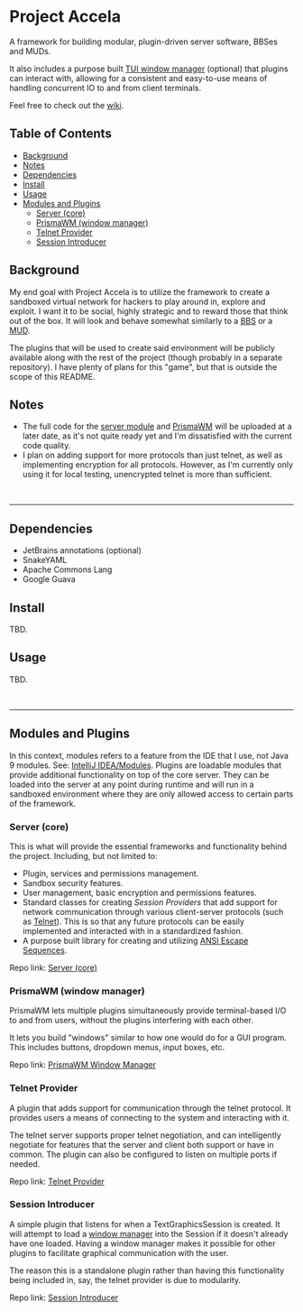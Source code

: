 # Project Accela
A framework for building modular, plugin-driven server software, BBSes and MUDs.

It also includes a purpose built [TUI window manager](#prismawm-window-manager) (optional) that plugins can interact with,
allowing for a consistent and easy-to-use means of handling concurrent IO to and from client terminals.

Feel free to check out the [wiki].

## Table of Contents
- [Background](#background)
- [Notes](#notes)
- [Dependencies](#dependencies)
- [Install](#install)
- [Usage](#usage)
- [Modules and Plugins](#modules-and-plugins)
  - [Server (core)](#server-core)
  - [PrismaWM (window manager)](#prismawm-window-manager)
  - [Telnet Provider](#telnet-provider)
  - [Session Introducer](#session-introducer)

## Background
My end goal with Project Accela is to utilize the framework to create a sandboxed virtual network 
for hackers to play around in, explore and exploit. 
I want it to be social, highly strategic and to reward those that think out of the box.
It will look and behave somewhat similarly to a [BBS][out_bbs] or a [MUD][out_mud].

The plugins that will be used to create said environment will be publicly available along with the rest of the project 
(though probably in a separate repository). I have plenty of plans for this "game", but that is outside the scope of this README.

## Notes
* The full code for the [server module][repo_server] and [PrismaWM][repo_prismawm] will be uploaded at a later date,
as it's not quite ready yet and I'm dissatisfied with the current code quality.
* I plan on adding support for more protocols than just telnet, as well as implementing encryption for all protocols. 
However, as I'm currently only using it for local testing, unencrypted telnet is more than sufficient.

<br>

---

## Dependencies
* JetBrains annotations (optional)
* SnakeYAML
* Apache Commons Lang
* Google Guava

## Install
TBD.

## Usage
TBD.

<br>

---

## Modules and Plugins
In this context, modules refers to a feature from the IDE that I use,
not Java 9 modules. See: [IntelliJ IDEA/Modules][out_intellij_modules].
Plugins are loadable modules that provide additional functionality on top of the core server.
They can be loaded into the server at any point during runtime 
and will run in a sandboxed environment where they are only allowed access to certain parts of the framework.

### Server (core)
This is what will provide the essential frameworks and functionality behind the project.
Including, but not limited to:
- Plugin, services and permissions management.
- Sandbox security features.
- User management, basic encryption and permissions features.
- Standard classes for creating *Session Providers* that add support for network communication
through various client-server protocols (such as [Telnet][repo_telnet_provider]). 
This is so that any future protocols can be easily implemented and interacted with in a standardized fashion.
- A purpose built library for creating and utilizing [ANSI Escape Sequences][out_ansi].

Repo link: [Server (core)][repo_server]

### PrismaWM (window manager)
PrismaWM lets multiple plugins simultaneously provide terminal-based I/O to and from users, 
without the plugins interfering with each other.

It lets you build "windows" similar to how one would do for a GUI program. 
This includes buttons, dropdown menus, input boxes, etc.

Repo link: [PrismaWM Window Manager][repo_prismawm]

### Telnet Provider
A plugin that adds support for communication through the telnet protocol.
It provides users a means of connecting to the system and interacting with it.

The telnet server supports proper telnet negotiation, and can intelligently negotiate 
for features that the server and client both support or have in common. 
The plugin can also be configured to listen on multiple ports if needed.

Repo link: [Telnet Provider][repo_telnet_provider]

### Session Introducer
A simple plugin that listens for when a TextGraphicsSession is created. 
It will attempt to load a [window manager][repo_prismawm] into the Session if it doesn't already have one loaded.
Having a window manager makes it possible for other plugins to facilitate graphical communication with the user.

The reason this is a standalone plugin rather than having this functionality being included in, say, the telnet provider
is due to modularity.

Repo link: [Session Introducer][repo_session_introducer]

<!-- Links -->
[repo_server]: ./server/src "Server/\"Core\""

[repo_ansi_library]: prismaPlugin/src/net/accela/prisma/ansi "ANSI EscSeq library"

[repo_prismawm]: ./prismaPlugin/src "PrismaWM"
[repo_telnet_provider]: ./telnetProviderPlugin/src "Telnet Provider"
[repo_session_introducer]: ./sessionIntroducerPlugin/src "Session Introducer"

[wiki]: https://github.com/gustavdersjo/project-accela/wiki

[out_ansi]: https://en.wikipedia.org/wiki/ANSI_escape_code "ANSI Escape Code"
[out_bbs]: https://sv.wikipedia.org/wiki/Bulletin_board_system "Bulletin Board System"
[out_mud]: https://sv.wikipedia.org/wiki/MUD "Multi User Dungeon"
[out_intellij_modules]: https://www.jetbrains.com/help/idea/creating-and-managing-modules.html "Modules"
